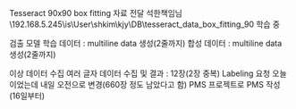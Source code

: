 Tesseract
90x90 box fitting 자료 전달 석한책임님
\\192.168.5.245\is\User\shkim\kjy\DB\tesseract_data_box_fitting_90
학습 중

검출 모델
학습 데이터 : multiline data 생성(2줄까지)
합성 데이터 : multiline data 생성(2줄까지)

이상 데이터 수집
	여러 글자 데이터 수집 및 결과 : 12장(2장 중복)
Labeling 요청
	오늘이었는데 내일 오전으로 변경(660장 정도 남았다고 함)
PMS
	프로젝트로 PMS 작성(16일부터)